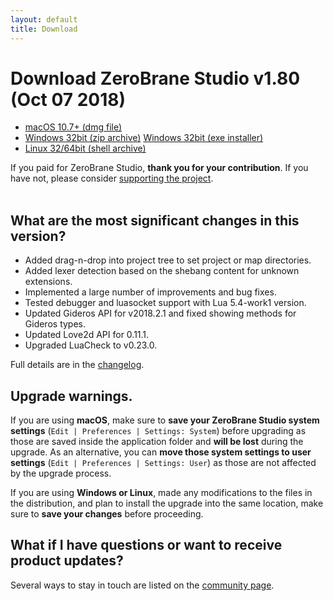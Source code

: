 ```yaml
---
layout: default
title: Download
---
```


# Download ZeroBrane Studio v1.80 (Oct 07 2018)

<ul class="download" id="download-options">
  <li><a class="mac" href="https://download.zerobrane.com/ZeroBraneStudioEduPack-1.80-macos.dmg" onclick="var that=this;_gaq.push(['_trackEvent','Download-macos','ZeroBraneStudioEduPack-1.80-macos.dmg',this.href]);setTimeout(function(){location.href=that.href;},200);return false;">
    macOS 10.7+ (dmg file)</a></li>
  <li><a class="winzip" href="https://download.zerobrane.com/ZeroBraneStudioEduPack-1.80-win32.zip" onclick="var that=this;_gaq.push(['_trackEvent','Download-win32','ZeroBraneStudioEduPack-1.80-win32.zip',this.href]);setTimeout(function(){location.href=that.href;},200);return false;">
    Windows 32bit (zip archive)</a>
      <a class="winexe" href="https://download.zerobrane.com/ZeroBraneStudioEduPack-1.80-win32.exe" onclick="var that=this;_gaq.push(['_trackEvent','Download-win32','ZeroBraneStudioEduPack-1.80-win32.exe',this.href]);setTimeout(function(){location.href=that.href;},200);return false;">
    Windows 32bit (exe installer)</a></li>
  <li><a class="linux" href="https://download.zerobrane.com/ZeroBraneStudioEduPack-1.80-linux.sh" onclick="var that=this;_gaq.push(['_trackEvent','Download-linux','ZeroBraneStudioEduPack-1.80-linux.sh',this.href]);setTimeout(function(){location.href=that.href;},200);return false;">
    Linux 32/64bit (shell archive)</a></li>
</ul>
<div class="thank-you" id="thank-you">If you paid for ZeroBrane Studio, <strong>thank you for your contribution</strong>. If you have not, please consider <a href="support">supporting the project</a>.</div>
<div class="separator">&nbsp;</div>

## What are the most significant changes in this version?

- Added drag-n-drop into project tree to set project or map directories.
- Added lexer detection based on the shebang content for unknown extensions.
- Implemented a large number of improvements and bug fixes.
- Tested debugger and luasocket support with Lua 5.4-work1 version.
- Updated Gideros API for v2018.2.1 and fixed showing methods for Gideros types.
- Updated Love2d API for 0.11.1.
- Upgraded LuaCheck to v0.23.0.

Full details are in the [changelog](https://github.com/pkulchenko/ZeroBraneStudio/blob/master/CHANGELOG.md).

## Upgrade warnings.

If you are using **macOS**, make sure to **save your ZeroBrane Studio system settings** (`Edit | Preferences | Settings: System`) before upgrading as those are saved inside the application folder and **will be lost** during the upgrade.
As an alternative, you can **move those system settings to user settings** (`Edit | Preferences | Settings: User`) as those are not affected by the upgrade process.

If you are using **Windows or Linux**, made any modifications to the files in the distribution,
and plan to install the upgrade into the same location, make sure to **save your changes** before proceeding.

## What if I have questions or want to receive product updates?

Several ways to stay in touch are listed on the [community page](community).
